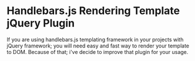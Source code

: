 # Handlebars.js Rendering Template jQuery Plugin

If you are using handlebars.js templating framework in your projects with jQuery framework; you will need easy and fast way to render your template to DOM. Because of that; i've decide to improve that plugin for your usage.
